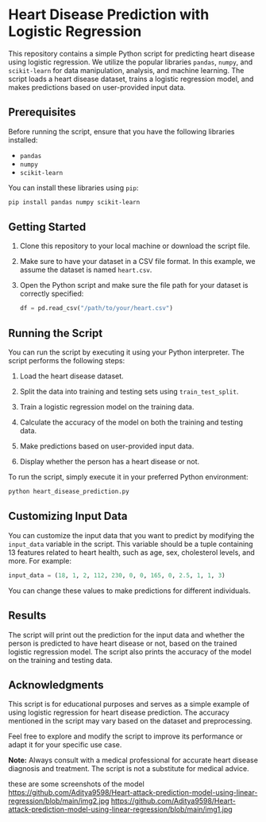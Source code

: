 # Heart Disease Prediction with Logistic Regression

This repository contains a simple Python script for predicting heart disease using logistic regression. We utilize the popular libraries `pandas`, `numpy`, and `scikit-learn` for data manipulation, analysis, and machine learning. The script loads a heart disease dataset, trains a logistic regression model, and makes predictions based on user-provided input data.

## Prerequisites

Before running the script, ensure that you have the following libraries installed:

- `pandas`
- `numpy`
- `scikit-learn`

You can install these libraries using `pip`:

```bash
pip install pandas numpy scikit-learn
```

## Getting Started

1. Clone this repository to your local machine or download the script file.

2. Make sure to have your dataset in a CSV file format. In this example, we assume the dataset is named `heart.csv`.

3. Open the Python script and make sure the file path for your dataset is correctly specified:

   ```python
   df = pd.read_csv("/path/to/your/heart.csv")
   ```

## Running the Script

You can run the script by executing it using your Python interpreter. The script performs the following steps:

1. Load the heart disease dataset.

2. Split the data into training and testing sets using `train_test_split`.

3. Train a logistic regression model on the training data.

4. Calculate the accuracy of the model on both the training and testing data.

5. Make predictions based on user-provided input data.

6. Display whether the person has a heart disease or not.

To run the script, simply execute it in your preferred Python environment:

```bash
python heart_disease_prediction.py
```

## Customizing Input Data

You can customize the input data that you want to predict by modifying the `input_data` variable in the script. This variable should be a tuple containing 13 features related to heart health, such as age, sex, cholesterol levels, and more. For example:

```python
input_data = (18, 1, 2, 112, 230, 0, 0, 165, 0, 2.5, 1, 1, 3)
```

You can change these values to make predictions for different individuals.

## Results

The script will print out the prediction for the input data and whether the person is predicted to have heart disease or not, based on the trained logistic regression model. The script also prints the accuracy of the model on the training and testing data.

## Acknowledgments

This script is for educational purposes and serves as a simple example of using logistic regression for heart disease prediction. The accuracy mentioned in the script may vary based on the dataset and preprocessing.

Feel free to explore and modify the script to improve its performance or adapt it for your specific use case.

**Note:** Always consult with a medical professional for accurate heart disease diagnosis and treatment. The script is not a substitute for medical advice.

  these are some screenshots of the model
  https://github.com/Aditya9598/Heart-attack-prediction-model-using-linear-regression/blob/main/img2.jpg
  https://github.com/Aditya9598/Heart-attack-prediction-model-using-linear-regression/blob/main/img1.jpg
